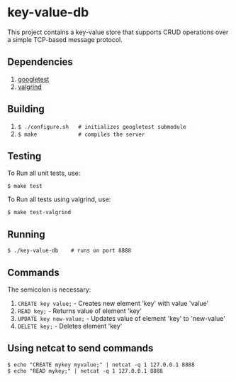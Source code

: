 # key-value-db

This project contains a key-value store that supports CRUD operations over a simple TCP-based message protocol.

## Dependencies
  
1.  [googletest](https://github.com/google/googletest) 
2.  [valgrind](http://valgrind.org/)

## Building

1.  `$ ./configure.sh   # initializes googletest submodule`
2.  `$ make             # compiles the server`

## Testing

To Run all unit tests, use:

    $ make test
 
To Run all tests using valgrind, use:

    $ make test-valgrind
    
## Running

    $ ./key-value-db    # runs on port 8888
  
## Commands

The semicolon is necessary:

1. `CREATE key value;` - Creates new element 'key' with value 'value'
2. `READ key;` - Returns value of element 'key'
3. `UPDATE key new-value;` - Updates value of element 'key' to 'new-value'
4. `DELETE key;` - Deletes element 'key'

## Using netcat to send commands

```
$ echo "CREATE mykey myvalue;" | netcat -q 1 127.0.0.1 8888
$ echo "READ mykey;" | netcat -q 1 127.0.0.1 8888
```
